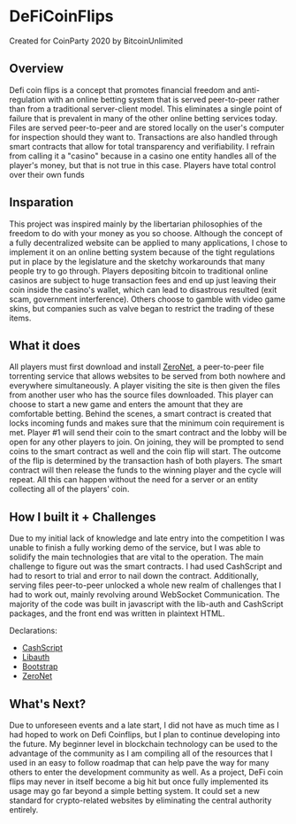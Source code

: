 # DeFiCoinFlips

Created for CoinParty 2020 by BitcoinUnlimited

## Overview
Defi coin flips is a concept that promotes financial freedom and anti-regulation with an online betting system that is served peer-to-peer rather than from a traditional server-client model. This eliminates a single point of failure that is prevalent in many of the other online betting services today. Files are served peer-to-peer and are stored locally on the user's computer for inspection should they want to. Transactions are also handled through smart contracts that allow for total transparency and verifiability. I refrain from calling it a "casino" because in a casino one entity handles all of the player's money, but that is not true in this case. Players have total control over their own funds

## Insparation
This project was inspired mainly by the libertarian philosophies of the freedom to do with your money as you so choose. Although the concept of a fully decentralized website can be applied to many applications, I chose to implement it on an online betting system because of the tight regulations put in place by the legislature and the sketchy workarounds that many people try to go through. Players depositing bitcoin to traditional online casinos are subject to huge transaction fees and end up just leaving their coin inside the casino's wallet, which can lead to disastrous resulted (exit scam, government interference). Others choose to gamble with video game skins, but companies such as valve began to restrict the trading of these items. 

## What it does
All players must first download and install [ZeroNet](https://zeronet.io/), a peer-to-peer file torrenting service that allows websites to be served from both nowhere and everywhere simultaneously. A player visiting the site is then given the files from another user who has the source files downloaded. This player can choose to start a new game and enters the amount that they are comfortable betting. Behind the scenes, a smart contract is created that locks incoming funds and makes sure that the minimum coin requirement is met. Player #1 will send their coin to the smart contract and the lobby will be open for any other players to join. On joining, they will be prompted to send coins to the smart contract as well and the coin flip will start. The outcome of the flip is determined by the transaction hash of both players. The smart contract will then release the funds to the winning player and the cycle will repeat. All this can happen without the need for a server or an entity collecting all of the players' coin.

## How I built it + Challenges
Due to my initial lack of knowledge and late entry into the competition I was unable to finish a fully working demo of the service, but I was able to solidify the main technologies that are vital to the operation. The main challenge to figure out was the smart contracts. I had used CashScript and had to resort to trial and error to nail down the contract. Additionally, serving files peer-to-peer unlocked a whole new realm of challenges that I had to work out, mainly revolving around WebSocket Communication. The majority of the code was built in javascript with the lib-auth and CashScript packages, and the front end was written in plaintext HTML.

Declarations:
- [CashScript](https://cashscript.org/)
- [Libauth](https://github.com/bitauth/libauth)
- [Bootstrap](https://getbootstrap.com/)
- [ZeroNet](https://zeronet.io/)

## What's Next?
Due to unforeseen events and a late start, I did not have as much time as I had hoped to work on Defi Coinflips, but I plan to continue developing into the future. My beginner level in blockchain technology can be used to the advantage of the community as I am compiling all of the resources that I used in an easy to follow roadmap that can help pave the way for many others to enter the development community as well. As a project, DeFi coin flips may never in itself become a big hit but once fully implemented its usage may go far beyond a simple betting system. It could set a new standard for crypto-related websites by eliminating the central authority entirely.

